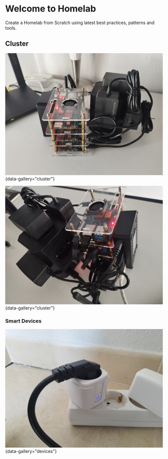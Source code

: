 # Welcome to Homelab

Create a Homelab from Scratch using latest best practices, patterns and tools.

## Cluster

![Cluster, Spain. Javier Santos](images/orangepi_cluster_up_v1.jpg){data-gallery="cluster"}

![Cluster, Spain. Javier Santos](images/orangepi_cluster_back_v1.jpg){data-gallery="cluster"}

### Smart Devices

![Smart Devices, Spain. Javier Santos](images/sonoff_zigbee_smart_plug.jpg){data-gallery="devices"}
